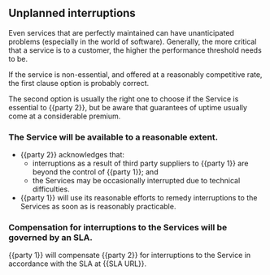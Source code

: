 ## Unplanned interruptions

Even services that are perfectly maintained can have unanticipated problems (especially in the world of software). Generally, the more critical that a service is to a customer, the higher the performance threshold needs to be. 

If the service is non-essential, and offered at a reasonably competitive rate, the first clause option is probably correct.

The second option is usually the right one to choose if the Service is essential to {{party 2}}, but be aware that guarantees of uptime usually come at a considerable premium.

### The Service will be available to a reasonable extent.

- {{party 2}} acknowledges that:
  - interruptions as a result of third party suppliers to {{party 1}} are beyond the control of {{party 1}}; and
  - the Services may be occasionally interrupted due to technical difficulties.
- {{party 1}} will use its reasonable efforts to remedy interruptions to the Services as soon as is reasonably practicable.

### Compensation for interruptions to the Services will be governed by an SLA.

{{party 1}} will compensate {{party 2}} for interruptions to the Service in accordance with the SLA at {{SLA URL}}.
